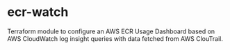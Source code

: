 # ecr-watch

Terraform module to configure an AWS ECR Usage Dashboard based on AWS CloudWatch log insight queries with data fetched from AWS ClouTrail.
